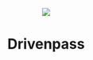 <p align="center">
  <img src="[https://cdn.iconscout.com/icon/free/png-256/credit-card-2650080-2196542.png](https://cdn-icons.flaticon.com/png/512/1796/premium/1796448.png?token=exp=1658029732~hmac=20dfa5f58ec98f793ceb8a7cb3142a5f)">
</p>
<h1 align="center">
  Drivenpass
</h1>
<div align="center">
